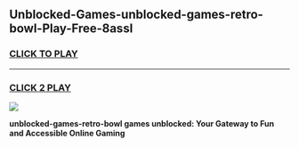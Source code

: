 
## Unblocked-Games-unblocked-games-retro-bowl-Play-Free-8assl
<h3>
<a href="https://premium76.site?title=unblocked-games-retro-bowl&ref=10A">CLICK TO PLAY</a></h3>
<hr>

<h3>
<a href="https://premium76.site?title=unblocked-games-retro-bowl&ref=10A">CLICK 2 PLAY</a>
  
</h3>

<a href="https://premium76.site?title=unblocked-games-retro-bowl&ref=10A"><img src="https://clearcache.store/games.png"></a>


**unblocked-games-retro-bowl games unblocked: Your Gateway to Fun and Accessible Online Gaming**
